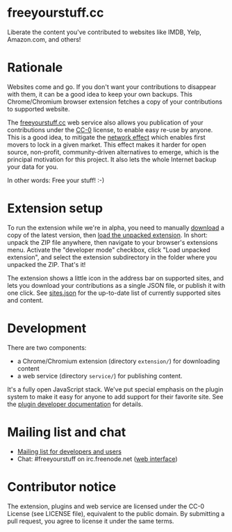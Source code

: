 # freeyourstuff.cc

Liberate the content you've contributed to websites like IMDB, Yelp, Amazon.com, and others!

# Rationale

Websites come and go. If you don't want your contributions to disappear with them, it can be a good idea to keep your own backups. This Chrome/Chromium browser extension fetches a copy of your contributions to supported website.

The [freeyourstuff.cc](http://freeyourstuff.cc/) web service also allows you publication of your contributions under the [CC-0](https://creativecommons.org/publicdomain/zero/1.0/) license, to enable easy re-use by anyone. This is a good idea, to mitigate the [network effect](https://en.wikipedia.org/wiki/Network_effect) which enables first movers to lock in a given market. This effect makes it harder for open source, non-profit, community-driven alternatives to emerge, which is the principal motivation for this project. It also lets the whole Internet backup your data for you.

In other words: Free your stuff! :-)

# Extension setup

To run the extension while we're in alpha, you need to manually [download](https://github.com/eloquence/freeyourstuff.cc/archive/master.zip) a copy of the latest version, then [load the unpacked extension](https://developer.chrome.com/extensions/getstarted#unpacked). In short: unpack the ZIP file anywhere, then navigate to your browser's extensions menu. Activate the "developer mode" checkbox, click "Load unpacked extension", and select the extension subdirectory in the folder where you unpacked the ZIP. That's it!

The extension shows a little icon in the address bar on supported sites, and lets you download your contributions as a single JSON file, or publish it with one click. See [sites.json](https://raw.githubusercontent.com/eloquence/freeyourstuff.cc/master/extension/sites.json) for the up-to-date list of currently supported sites and content.

# Development

There are two components:

- a Chrome/Chromium extension (directory `extension/`) for downloading content
- a web service (directory `service/`) for publishing content.

It's a fully open JavaScript stack. We've put special emphasis on the plugin system to make it easy for anyone to add support for their favorite site. See the [plugin developer documentation](http://freeyourstuff.cc/plugins) for details.

# Mailing list and chat

* [Mailing list for developers and users](http://www.freelists.org/list/freeyourstuff)
* Chat: #freeyourstuff on irc.freenode.net ([web interface](https://webchat.freenode.net/?channels=freeyourstuff))

# Contributor notice

The extension, plugins and web service are licensed under the CC-0 License (see LICENSE file),
equivalent to the public domain. By submitting a pull request, you agree to license it
under the same terms.
